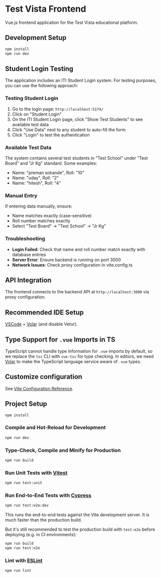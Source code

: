 # Test Vista Frontend

Vue.js frontend application for the Test Vista educational platform.

## Development Setup

```bash
npm install
npm run dev
```

## Student Login Testing

The application includes an ITI Student Login system. For testing purposes, you can use the following approach:

### Testing Student Login

1. Go to the login page: `http://localhost:5174/`
2. Click on "Student Login" 
3. On the ITI Student Login page, click "Show Test Students" to see available test data
4. Click "Use Data" next to any student to auto-fill the form
5. Click "Login" to test the authentication

### Available Test Data

The system contains several test students in "Test School" under "Test Board" and "Jr Kg" standard. Some examples:
- Name: "preman sokande", Roll: "10"
- Name: "uday", Roll: "2" 
- Name: "hitesh", Roll: "4"

### Manual Entry

If entering data manually, ensure:
- Name matches exactly (case-sensitive)
- Roll number matches exactly
- Select "Test Board" → "Test School" → "Jr Kg"

### Troubleshooting

- **Login Failed**: Check that name and roll number match exactly with database entries
- **Server Error**: Ensure backend is running on port 3000
- **Network Issues**: Check proxy configuration in vite.config.ts

## API Integration

The frontend connects to the backend API at `http://localhost:3000` via proxy configuration.

## Recommended IDE Setup

[VSCode](https://code.visualstudio.com/) + [Volar](https://marketplace.visualstudio.com/items?itemName=Vue.volar) (and disable Vetur).

## Type Support for `.vue` Imports in TS

TypeScript cannot handle type information for `.vue` imports by default, so we replace the `tsc` CLI with `vue-tsc` for type checking. In editors, we need [Volar](https://marketplace.visualstudio.com/items?itemName=Vue.volar) to make the TypeScript language service aware of `.vue` types.

## Customize configuration

See [Vite Configuration Reference](https://vite.dev/config/).

## Project Setup

```sh
npm install
```

### Compile and Hot-Reload for Development

```sh
npm run dev
```

### Type-Check, Compile and Minify for Production

```sh
npm run build
```

### Run Unit Tests with [Vitest](https://vitest.dev/)

```sh
npm run test:unit
```

### Run End-to-End Tests with [Cypress](https://www.cypress.io/)

```sh
npm run test:e2e:dev
```

This runs the end-to-end tests against the Vite development server.
It is much faster than the production build.

But it's still recommended to test the production build with `test:e2e` before deploying (e.g. in CI environments):

```sh
npm run build
npm run test:e2e
```

### Lint with [ESLint](https://eslint.org/)

```sh
npm run lint
```
